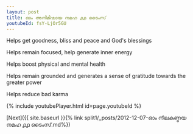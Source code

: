 ```yaml
---
layout: post
title: ഓം അനിമിഷായ നമഹ ൧൧ ടൈംസ്
youtubeId: fsY-LjOr5GU
---
```

 
 
Helps get goodness, bliss and peace and God's blessings
 
Helps remain focused, help generate inner energy 
 
Helps boost physical and mental health 
 
Helps remain grounded and generates a sense of gratitude towards the greater power 
 
Helps reduce bad karma
 
 
 
 


{% include youtubePlayer.html id=page.youtubeId %}
 
[Next]({{ site.baseurl }}{% link  split1/_posts/2012-12-07-ഓം നീലകണ്ഠയ നമഹ ൧൧ ടൈംസ്.md%})
 
